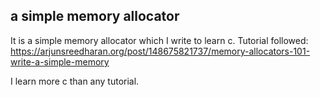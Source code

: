 ## a simple memory allocator

It is a simple memory allocator which I write to learn c. Tutorial followed: https://arjunsreedharan.org/post/148675821737/memory-allocators-101-write-a-simple-memory

I learn more c than any tutorial.

